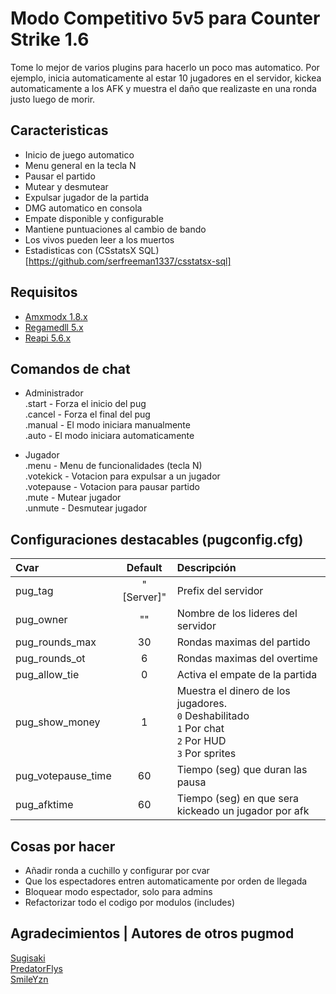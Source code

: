 # Modo Competitivo 5v5 para Counter Strike 1.6

Tome lo mejor de varios plugins para hacerlo un poco mas automatico. Por ejemplo, inicia automaticamente al estar 10 jugadores en el servidor, kickea automaticamente a los AFK y muestra el daño que realizaste en una ronda justo luego de morir.

## Caracteristicas 
- Inicio de juego automatico
- Menu general en la tecla N
- Pausar el partido
- Mutear y desmutear
- Expulsar jugador de la partida
- DMG automatico en consola
- Empate disponible y configurable
- Mantiene puntuaciones al cambio de bando
- Los vivos pueden leer a los muertos
- Estadisticas con (CSstatsX SQL)[https://github.com/serfreeman1337/csstatsx-sql]

## Requisitos

- [Amxmodx 1.8.x](https://www.amxmodx.org/downloads.php)
- [Regamedll 5.x](https://github.com/s1lentq/ReGameDLL_CS)
- [Reapi 5.6.x](https://github.com/s1lentq/reapi)

## Comandos de chat

- Administrador<br>
	.start		- Forza el inicio del pug<br>
	.cancel		- Forza el final del pug<br>
	.manual		- El modo iniciara manualmente<br>
	.auto		- El modo iniciara automaticamente<br>

- Jugador<br>
	.menu				- Menu de funcionalidades (tecla N)<br>
	.votekick <nombre>	- Votacion para expulsar a un jugador<br>
	.votepause			- Votacion para pausar partido<br>
	.mute <nombre>		- Mutear jugador<br>
	.unmute <nombre>	- Desmutear jugador<br>

## Configuraciones destacables  (pugconfig.cfg)

| Cvar                 | Default    | Descripción |
| :------------------- | :--------: | :--------------------------------------------------- |
| pug_tag              | "[Server]" | Prefix del servidor                                  |
| pug_owner	           | ""         | Nombre de los lideres del servidor                   |
| pug_rounds_max       | 30         | Rondas maximas del partido                           |
| pug_rounds_ot        | 6          | Rondas maximas del overtime                          |
| pug_allow_tie        | 0          | Activa el empate de la partida                       |
| pug_show_money       | 1          | Muestra el dinero de los jugadores. <br/>`0` Deshabilitado<br/>`1` Por chat<br/>`2` Por HUD<br/>`3` Por sprites |
| pug_votepause_time   | 60         | Tiempo (seg) que duran las pausa                     |
| pug_afktime          | 60         | Tiempo (seg) en que sera kickeado un jugador por afk |

## Cosas por hacer
- Añadir ronda a cuchillo y configurar por cvar
- Que los espectadores entren automaticamente por orden de llegada
- Bloquear modo espectador, solo para admins
- Refactorizar todo el codigo por modulos (includes)

## Agradecimientos | Autores de otros pugmod 

[Sugisaki](https://amxmodx-es.com/Thread-Competitive-Face-it-Pick-Up-Game-PUG)<br>
[PredatorFlys](https://amxmodx-es.com/Thread-Auto-Mix-YAP-Capitan-resubido)<br>
[SmileYzn](https://github.com/SmileYzn/CS_PugMod)<br>

